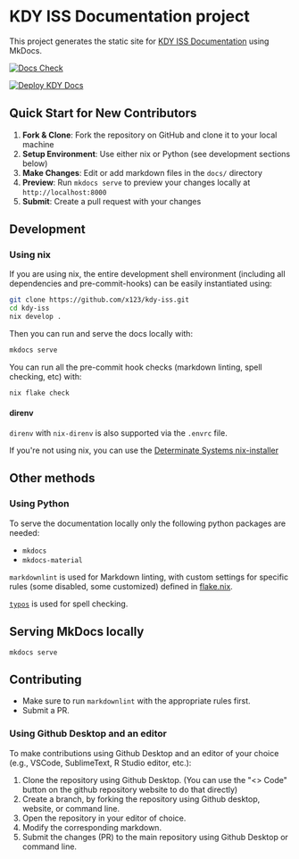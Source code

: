 # KDY ISS Documentation project

This project generates the static site for [KDY ISS
Documentation](https://x123.github.io/kdy-iss/) using MkDocs.

[![Docs Check](https://github.com/x123/kdy-iss/actions/workflows/check.yml/badge.svg)](https://github.com/x123/kdy-iss/actions/workflows/check.yml)

[![Deploy KDY Docs](https://github.com/x123/kdy-iss/actions/workflows/deploy.yml/badge.svg)](https://github.com/x123/kdy-iss/actions/workflows/deploy.yml)

## Quick Start for New Contributors

1. **Fork & Clone**: Fork the repository on GitHub and clone it to your local machine
2. **Setup Environment**: Use either nix or Python (see development sections below)
3. **Make Changes**: Edit or add markdown files in the `docs/` directory
4. **Preview**: Run `mkdocs serve` to preview your changes locally at `http://localhost:8000`
5. **Submit**: Create a pull request with your changes

## Development

### Using nix

If you are using nix, the entire development shell environment (including all
dependencies and pre-commit-hooks) can be easily instantiated using:

```bash
git clone https://github.com/x123/kdy-iss.git
cd kdy-iss
nix develop .
```

Then you can run and serve the docs locally with:

```bash
mkdocs serve
```

You can run all the pre-commit hook checks (markdown linting, spell checking,
etc) with:

```bash
nix flake check
```

#### direnv

`direnv` with `nix-direnv` is also supported via the `.envrc` file.

If you're not using nix, you can use the [Determinate Systems
nix-installer](https://github.com/DeterminateSystems/nix-installer)

## Other methods

### Using Python

To serve the documentation locally only the following python packages are
needed:

- `mkdocs`
- `mkdocs-material`

`markdownlint` is used for Markdown linting, with custom settings for specific
rules (some disabled, some customized) defined in [flake.nix](flake.nix#L30).

[`typos`](https://github.com/crate-ci/typos) is used for spell checking.

## Serving MkDocs locally

`mkdocs serve`

## Contributing

- Make sure to run `markdownlint` with the appropriate rules first.
- Submit a PR.

### Using Github Desktop and an editor

To make contributions using Github Desktop and an editor of your choice (e.g.,
VSCode, SublimeText, R Studio editor, etc.):

1. Clone the repository using Github Desktop. (You can use the "<> Code" button
   on the github repository website to do that directly)
2. Create a branch, by forking the repository using Github desktop, website, or
   command line.
3. Open the repository in your editor of choice.
4. Modify the corresponding markdown.
5. Submit the changes (PR) to the main repository using Github Desktop or
   command line.
